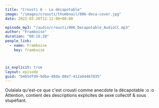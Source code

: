 ```yaml
---
title: "Crousti 6 - La décapotable"
image: "/images/crousti/thumbnail/006-deca-cover.jpg"
date: 2022-03-26T12:12:00+00:00

episode_mp3: "/audio/crousti/006_Decapotable_AudioCC.mp3"
author: "Framboise"
duration: "00:16:20"
people_link: 
  - name: Framboise
    key: framboise



is_explicit: true
layout: episode
guid: "b465dfd9-9dba-48da-88e7-412a94467835"
---
```


<PodcastHeader/>

Oulalala qu'est-ce que c'est crousti comme anecdote la décapotable :o :o Attention, contient des descriptions explicites de sexe collectif & sous stupéfiant.
